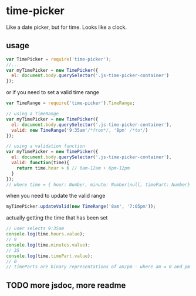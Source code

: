 # time-picker
Like a date picker, but for time. Looks like a clock.

## usage
```js
var TimePicker = require('time-picker');
//...
var myTimePicker = new TimePicker({
  el: document.body.querySelector('.js-time-picker-container')
});
```

or if you need to set a valid time range
```js
var TimeRange = require('time-picker').TimeRange;

// using a TimeRange
var myTimePicker = new TimePicker({
  el: document.body.querySelector('.js-time-picker-container'),
  valid: new TimeRange('9:35am'/*from*/, '8pm' /*to*/)
});

// using a validation function
var myTimePicker = new TimePicker({
  el: document.body.querySelector('.js-time-picker-container'),
  valid: function(time){
    return time.hour > 6 // 6am-12am + 6pm-12pm
  }
});
// where time = { hour: Number, minute: Number|null, timePart: Number}
```

when you need to update the valid range
```js
myTimePicker.updateValid(new TimeRange('8am', '7:05pm'));
```

actually getting the time that has been set
```js
// user selects 9:35am
console.log(time.hours.value);
// 9
console.log(time.minutes.value);
// 35
console.log(time.timePart.value);
// 0
// timeParts are binary representations of am/pm - where am = 0 and pm = 1
```

## TODO more jsdoc, more readme
